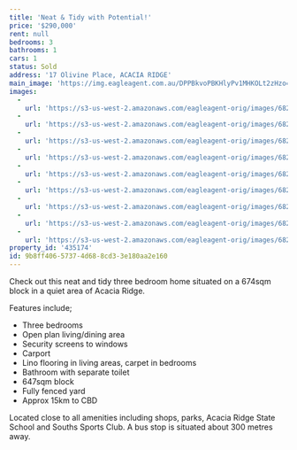 ```yaml
---
title: 'Neat & Tidy with Potential!'
price: '$290,000'
rent: null
bedrooms: 3
bathrooms: 1
cars: 1
status: Sold
address: '17 Olivine Place, ACACIA RIDGE'
main_image: 'https://img.eagleagent.com.au/DPPBkvoPBKHlyPv1MHKOLt2zHzo=/1280x854/smart/https://s3-us-west-2.amazonaws.com/eagleagent-orig/images/6821330/116779323-image-M.jpg'
images:
  -
    url: 'https://s3-us-west-2.amazonaws.com/eagleagent-orig/images/6821338/116779323-image-H.jpg'
  -
    url: 'https://s3-us-west-2.amazonaws.com/eagleagent-orig/images/6821337/116779323-image-G.jpg'
  -
    url: 'https://s3-us-west-2.amazonaws.com/eagleagent-orig/images/6821336/116779323-image-F.jpg'
  -
    url: 'https://s3-us-west-2.amazonaws.com/eagleagent-orig/images/6821335/116779323-image-E.jpg'
  -
    url: 'https://s3-us-west-2.amazonaws.com/eagleagent-orig/images/6821334/116779323-image-D.jpg'
  -
    url: 'https://s3-us-west-2.amazonaws.com/eagleagent-orig/images/6821333/116779323-image-C.jpg'
  -
    url: 'https://s3-us-west-2.amazonaws.com/eagleagent-orig/images/6821332/116779323-image-B.jpg'
  -
    url: 'https://s3-us-west-2.amazonaws.com/eagleagent-orig/images/6821331/116779323-image-A.jpg'
  -
    url: 'https://s3-us-west-2.amazonaws.com/eagleagent-orig/images/6821330/116779323-image-M.jpg'
property_id: '435174'
id: 9b8ff406-5737-4d68-8cd3-3e180aa2e160
---
```

Check out this neat and tidy three bedroom home situated on a 674sqm block in a quiet area of Acacia Ridge.

Features include;
*  Three bedrooms
*  Open plan living/dining area
*  Security screens to windows
*  Carport
*  Lino flooring in living areas, carpet in bedrooms
*  Bathroom with separate toilet
*  647sqm block
*  Fully fenced yard
*  Approx 15km to CBD

Located close to all amenities including shops, parks, Acacia Ridge State School and Souths Sports Club. A bus stop is situated about 300 metres away.